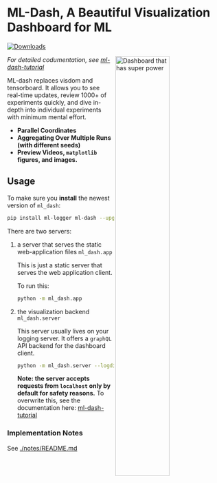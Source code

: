 # ML-Dash, A Beautiful Visualization Dashboard for ML

[![Downloads](http://pepy.tech/badge/ml-dash)](http://pepy.tech/project/ml-dash)

<img alt="Dashboard that has super power" src="https://raw.githubusercontent.com/episodeyang/ml_logger/master/ml-dash-server/figures/ml-dash-v3.gif" align="right" width="50%"/>

*For detailed codumentation, see [ml-dash-tutorial]*

[ml-dash-tutorial]: https://ml-logger.readthedocs.io/en/latest/setting_up.html#ml-dash-tutorial

ML-dash replaces visdom and tensorboard. It allows you to see real-time updates, review 1000+ 
of experiments quickly, and dive in-depth into individual experiments with minimum mental effort.

- **Parallel Coordinates**
- **Aggregating Over Multiple Runs (with different seeds)**
- **Preview Videos, `matplotlib` figures, and images.**

## Usage

To make sure you **install** the newest version of `ml_dash`:

```bash
pip install ml-logger ml-dash --upgrade --no-cache
```

There are two servers: 

1. a server that serves the static web-application files `ml_dash.app`

    This is just a static server that serves the web application client.
    
    To run this:
    
    ```bash
    python -m ml_dash.app
    ```
    
2. the visualization backend `ml_dash.server`

    This server usually lives on your logging server. It offers a `graphQL`
    API backend for the dashboard client.

    ```bash
    python -m ml_dash.server --logdir=my/folder
    ```
    
    **Note: the server accepts requests from `localhost` only by default
     for safety reasons.** To overwrite this, see the documentation here:
     [ml-dash-tutorial]


### Implementation Notes

See [./notes/README.md](./notes/README.md)
